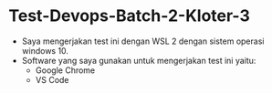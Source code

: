 # Test-Devops-Batch-2-Kloter-3 
* Saya mengerjakan test ini dengan WSL 2 dengan sistem operasi windows 10.
* Software yang saya gunakan untuk mengerjakan test ini yaitu:
  * Google Chrome
  * VS Code
